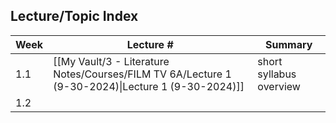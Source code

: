 ## Lecture/Topic Index

| Week | Lecture #                                                                                         | Summary                 |
| ---- | ------------------------------------------------------------------------------------------------- | ----------------------- |
| 1.1  | [[My Vault/3 - Literature Notes/Courses/FILM TV 6A/Lecture 1 (9-30-2024)\|Lecture 1 (9-30-2024)]] | short syllabus overview |
| 1.2  |                                                                                                   |                         |
